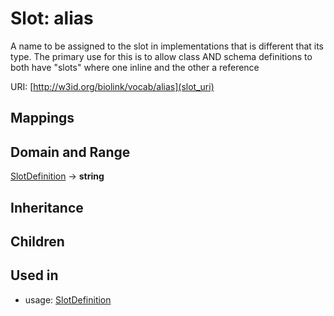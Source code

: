 # Slot: alias


A name to be assigned to the slot in implementations that is different that its type.  The primary use for this is to allow class AND schema definitions to both have "slots" where one inline and the other a reference

URI: [http://w3id.org/biolink/vocab/alias](slot_uri)
## Mappings

## Domain and Range

[SlotDefinition](SlotDefinition.md) -> **string**
## Inheritance

## Children

## Used in

 *  usage: [SlotDefinition](SlotDefinition.md)
